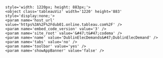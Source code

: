 <script type='text/javascript' src='https://dub01.online.tableau.com/javascripts/api/viz_v1.js'>
</script><div class='tableauPlaceholder' 
    style='width: 1220px; height: 883px;'>
    <object class='tableauViz' width='1220' height='883' style='display:none;'>
    <param name='host_url' value='https%3A%2F%2Fdub01.online.tableau.com%2F' /> 
    <param name='embed_code_version' value='3' /> 
    <param name='site_root' value='&#47;t&#47;codema' />
    <param name='name' value='DublinElecDemands&#47;DublinElecDemand' />
    <param name='tabs' value='no' />
    <param name='toolbar' value='yes' />
    <param name='showAppBanner' value='false' />
</object></div>